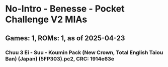 # No-Intro - Benesse - Pocket Challenge V2 MIAs
## Games: 1, ROMs: 1, as of 2025-04-23

### Chuu 3 Ei - Suu - Koumin Pack (New Crown, Total English Taiou Ban) (Japan) (5FP303).pc2, CRC: 1914e63e
